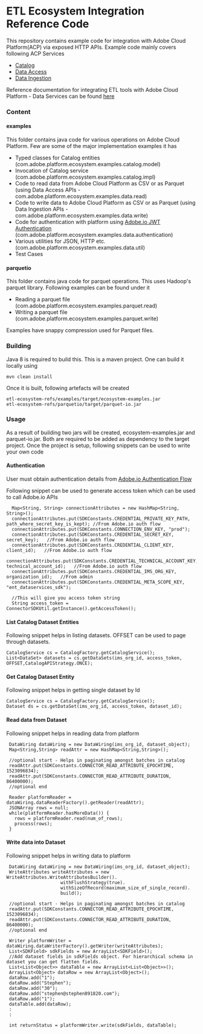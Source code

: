 # ETL Ecosystem Integration Reference Code

This repository contains example code for integration with Adobe Cloud Platform(ACP) via exposed HTTP APIs. Example code mainly covers following ACP Services 

- [Catalog](https://www.adobe.io/apis/cloudplatform/dataservices/services/allservices.html#!api-specification/markdown/narrative/technical_overview/catalog_architectural_overview/catalog_architectural_overview.md)
- [Data Access](https://www.adobe.io/apis/cloudplatform/dataservices/services/allservices.html#!api-specification/markdown/narrative/technical_overview/data_access_architectural_overview/data_access_architectural_overview.md)
- [Data Ingestion](https://www.adobe.io/apis/cloudplatform/dataservices/services/allservices.html#!api-specification/markdown/narrative/technical_overview/ingest_architectural_overview/ingest_architectural_overview.md)

Reference documentation for integrating ETL tools with Adobe Cloud Platform - Data Services can be found [here](https://www.adobe.io/apis/cloudplatform/dataservices/services/allservices.html#!api-specification/markdown/narrative/integration_guides/etl_integration_guide/etl_integration_guide.md)

### Content

#### examples 
This folder contains java code for various operations on Adobe Cloud Platform. Few are some of the major implementation examples it has

- Typed classes for Catalog entities (com.adobe.platform.ecosystem.examples.catalog.model)
- Invocation of Catalog service (com.adobe.platform.ecosystem.examples.catalog.impl)
- Code to read data from Adobe Cloud Platform as CSV or as Parquet (using Data Access APIs - com.adobe.platform.ecosystem.examples.data.read) 
- Code to write data to Adobe Cloud Platform as CSV or as Parquet (using Data Ingestion APIs - com.adobe.platform.ecosystem.examples.data.write)
- Code for authentication with platform using [Adobe.io JWT Authentication](https://www.adobe.io/apis/cloudplatform/console/authentication/gettingstarted.html) (com.adobe.platform.ecosystem.examples.data.authentication)
- Various utilities for JSON, HTTP etc. (com.adobe.platform.ecosystem.examples.data.util)
- Test Cases

#### parquetio
This folder contains java code for parquet operations. This uses Hadoop's parquet library. Following examples can be found under it

- Reading a parquet file (com.adobe.platform.ecosystem.examples.parquet.read)
- Writing a parquet file (com.adobe.platform.ecosystem.examples.parquet.write)

Examples have snappy compression used for Parquet files.

### Building
Java 8 is required to build this. This is a maven project. One can build it locally using
```
mvn clean install
```

Once it is built, following artefacts will be created 
```
etl-ecosystem-refs/examples/target/ecosystem-examples.jar
etl-ecosystem-refs/parquetio/target/parquet-io.jar
```

### Usage
As a result of building two jars will be created, ecosystem-examples.jar and parquet-io.jar. Both are required to be added as dependency to the target project. Once the project is setup, following snippets can be used to write your own code

#### Authentication
User must obtain authentication details from [Adobe.io Authentication Flow](https://www.adobe.io/apis/cloudplatform/console/authentication/gettingstarted.html)

Following snippet can be used to generate access token which can be used to call Adobe.io APIs
```
  Map<String, String> connectionAttributes = new HashMap<String, String>();
  connectionAttributes.put(SDKConstants.CREDENTIAL_PRIVATE_KEY_PATH, path_where_secret_key_is_kept); //From Adobe.io auth flow
  connectionAttributes.put(SDKConstants.CONNECTION_ENV_KEY, "prod");
  connectionAttributes.put(SDKConstants.CREDENTIAL_SECRET_KEY, secret_key);   //From Adobe.io auth flow
  connectionAttributes.put(SDKConstants.CREDENTIAL_CLIENT_KEY, client_id);   //From Adobe.io auth flow
  connectionAttributes.put(SDKConstants.CREDENTIAL_TECHNICAL_ACCOUNT_KEY, technical_account_id);   //From Adobe.io auth flow
  connectionAttributes.put(SDKConstants.CREDENTIAL_IMS_ORG_KEY, organization_id);   //From admin
  connectionAttributes.put(SDKConstants.CREDENTIAL_META_SCOPE_KEY, "ent_dataservices_sdk");
  
  //This will give you access token string
  String access_token = ConnectorSDKUtil.getInstance().getAccessToken();
```

#### List Catalog Dataset Entities
Following snippet helps in listing datasets. OFFSET can be used to page through datasets.
```
CatalogService cs = CatalogFactory.getCatalogService();
List<DataSet> datasets = cs.getDataSets(ims_org_id, access_token, OFFSET,CatalogAPIStrategy.ONCE);
```

#### Get Catalog Dataset Entity
Following snippet helps in getting single dataset by Id
```
CatalogService cs = CatalogFactory.getCatalogService();
Dataset ds = cs.getDataSet(ims_org_id, access_token, dataset_id);
```


#### Read data from Dataset
Following snippet helps in reading data from platform
```
 DataWiring dataWiring = new DataWiring(ims_org_id, dataset_object);
 Map<String,String> readAttr = new HashMap<String,String>();
 
 //optional start - Helps in paginating amongst batches in catalog
 readAttr.put(SDKConstants.CONNECTOR_READ_ATTRIBUTE_EPOCHTIME, 1523096834);
 readAttr.put(SDKConstants.CONNECTOR_READ_ATTRIBUTE_DURATION, 86400000);
 //optional end
 
 Reader platformReader = dataWiring.dataReaderFactory().getReader(readAttr);
 JSONArray rows = null;
 while(platformReader.hasMoreData()) {
   rows = platformReader.read(num_of_rows);
   process(rows);
 }
```

#### Write data into Dataset
Following snippet helps in writing data to platform
```
 DataWiring dataWiring = new DataWiring(ims_org_id, dataset_object);
 WriteAttributes writeAttributes = new WriteAttributes.WriteAttributesBuilder().
					withFlushStrategy(true).
					withSizeOfRecord(maximum_size_of_single_record).
					build();
 
 //optional start - Helps in paginating amongst batches in catalog
 readAttr.put(SDKConstants.CONNECTOR_READ_ATTRIBUTE_EPOCHTIME, 1523096834);
 readAttr.put(SDKConstants.CONNECTOR_READ_ATTRIBUTE_DURATION, 86400000);
 //optional end
 
 Writer platformWriter = dataWiring.dataWriterFactory().getWriter(writeAttributes);
 List<SDKField> sdkFields = new ArrayList<SDKField>();
 //Add dataset fields in sdkFields object. For hierarchical schema in dataset you can get flatten fields.
 List<List<Object>> dataTable = new ArrayList<List<Object>>();
 ArrayList<Object> dataRow = new ArrayList<Object>();
 dataRow.add("1");
 dataRow.add("Stephen");
 dataRow.add("30");
 dataRow.add("stephen@stephen891820.com");
 dataRow.add("1");
 dataTable.add(dataRow);
 :
 :
 
 int returnStatus = platformWriter.write(sdkFields, dataTable);
```
